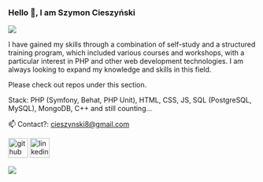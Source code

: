 ### Hello 👋, I am Szymon Cieszyński
![](www.linkedin.com/in/szymon-cieszyński)

I have gained my skills through a combination of self-study and a structured training program, which included various courses and workshops, 
with a particular interest in PHP and other web development technologies. 
I am always looking to expand my knowledge and skills in this field.

Please check out repos under this section.

Stack: PHP (Symfony, Behat, PHP Unit), HTML, CSS, JS, SQL (PostgreSQL, MySQL), MongoDB, C++ and still counting...

📫 Contact?: cieszynski8@gmail.com


[<img src='https://cdn.jsdelivr.net/npm/simple-icons@3.0.1/icons/github.svg' alt='github' height='40'>](https://github.com/szymon-cieszynski)  [<img src='https://cdn.jsdelivr.net/npm/simple-icons@3.0.1/icons/linkedin.svg' alt='linkedin' height='40'>](https://www.linkedin.com/in/szymon-cieszyński)  




![](https://komarev.com/ghpvc/?username=szymon-cieszynski)
